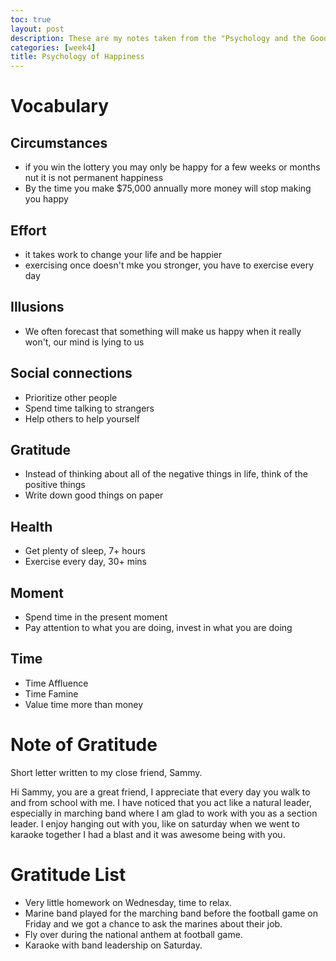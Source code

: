 ```yaml
---
toc: true
layout: post
description: These are my notes taken from the "Psychology and the Good Life" video on how to be a happier person 
categories: [week4]
title: Psychology of Happiness
---
```

# Vocabulary
## Circumstances
- if you win the lottery you may only be happy for a few weeks or months nut it is not permanent happiness
- By the time you make $75,000 annually more money will stop making you happy
## Effort
- it takes work to change your life and be happier
- exercising once doesn't mke you stronger, you have to exercise every day
## Illusions
- We often forecast that something will make us happy when it really won't, our mind is lying to us
## Social connections
- Prioritize other people
- Spend time talking to strangers
- Help others to help yourself
## Gratitude
- Instead of thinking about all of the negative things in life, think of the positive things
- Write down good things on paper
## Health
- Get plenty of sleep, 7+ hours
- Exercise every day, 30+ mins
## Moment
- Spend time in the present moment
- Pay attention to what you are doing, invest in what you are doing
## Time
- Time Affluence
- Time Famine
- Value time more than money

# Note of Gratitude
Short letter written to my close friend, Sammy.

Hi Sammy, you are a great friend, I appreciate that every day you walk to and from school with me. I have noticed that you act like a natural leader, especially in marching band where I am glad to work with you as a section leader. I enjoy hanging out with you, like on saturday when we went to karaoke together I had a blast and it was awesome being with you.

# Gratitude List
- Very little homework on Wednesday, time to relax.
- Marine band played for the marching band before the football game on Friday and we got a chance to ask the marines about their job.
- Fly over during the national anthem at football game.
- Karaoke with band leadership on Saturday.

